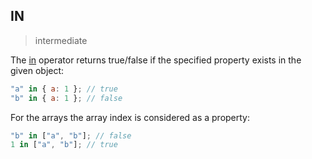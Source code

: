## IN

> intermediate

The [in](https://developer.mozilla.org/en-US/docs/Web/JavaScript/Reference/Operators/in) operator returns true/false if the specified property exists in the given object:

```js
"a" in { a: 1 }; // true
"b" in { a: 1 }; // false
```

For the arrays the array index is considered as a property:

```js
"b" in ["a", "b"]; // false
1 in ["a", "b"]; // true
```

